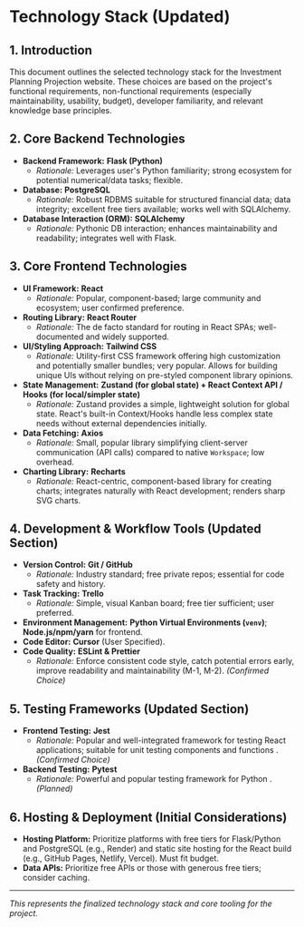# Technology Stack (Updated)

## 1. Introduction

This document outlines the selected technology stack for the Investment Planning Projection website. These choices are based on the project's functional requirements, non-functional requirements (especially maintainability, usability, budget), developer familiarity, and relevant knowledge base principles.

## 2. Core Backend Technologies

* **Backend Framework:** **Flask (Python)**
    * *Rationale:* Leverages user's Python familiarity; strong ecosystem for potential numerical/data tasks; flexible.
* **Database:** **PostgreSQL**
    * *Rationale:* Robust RDBMS suitable for structured financial data; data integrity; excellent free tiers available; works well with SQLAlchemy.
* **Database Interaction (ORM):** **SQLAlchemy**
    * *Rationale:* Pythonic DB interaction; enhances maintainability and readability; integrates well with Flask.

## 3. Core Frontend Technologies

* **UI Framework:** **React**
    * *Rationale:* Popular, component-based; large community and ecosystem; user confirmed preference.
* **Routing Library:** **React Router**
    * *Rationale:* The de facto standard for routing in React SPAs; well-documented and widely supported.
* **UI/Styling Approach:** **Tailwind CSS**
    * *Rationale:* Utility-first CSS framework offering high customization and potentially smaller bundles; very popular. Allows for building unique UIs without relying on pre-styled component library opinions.
* **State Management:** **Zustand (for global state) + React Context API / Hooks (for local/simpler state)**
    * *Rationale:* Zustand provides a simple, lightweight solution for global state. React's built-in Context/Hooks handle less complex state needs without external dependencies initially.
* **Data Fetching:** **Axios**
    * *Rationale:* Small, popular library simplifying client-server communication (API calls) compared to native `Workspace`; low overhead.
* **Charting Library:** **Recharts**
    * *Rationale:* React-centric, component-based library for creating charts; integrates naturally with React development; renders sharp SVG charts.

## 4. Development & Workflow Tools (Updated Section)

* **Version Control:** **Git / GitHub**
    * *Rationale:* Industry standard; free private repos; essential for code safety and history.
* **Task Tracking:** **Trello**
    * *Rationale:* Simple, visual Kanban board; free tier sufficient; user preferred.
* **Environment Management:** **Python Virtual Environments (`venv`)**; **Node.js/npm/yarn** for frontend.
* **Code Editor:** **Cursor** (User Specified).
* **Code Quality:** **ESLint & Prettier**
    * *Rationale:* Enforce consistent code style, catch potential errors early, improve readability and maintainability (M-1, M-2). *(Confirmed Choice)*

## 5. Testing Frameworks (Updated Section)

* **Frontend Testing:** **Jest**
    * *Rationale:* Popular and well-integrated framework for testing React applications; suitable for unit testing components and functions . *(Confirmed Choice)*
* **Backend Testing:** **Pytest**
    * *Rationale:* Powerful and popular testing framework for Python . *(Planned)*

## 6. Hosting & Deployment (Initial Considerations)

* **Hosting Platform:** Prioritize platforms with free tiers for Flask/Python and PostgreSQL (e.g., Render) and static site hosting for the React build (e.g., GitHub Pages, Netlify, Vercel). Must fit budget.
* **Data APIs:** Prioritize free APIs or those with generous free tiers; consider caching.

---
*This represents the finalized technology stack and core tooling for the project.*